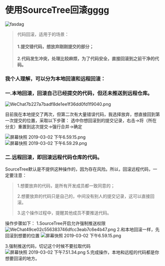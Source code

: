 # 使用SourceTree回滚gggg




![fasdag](https://i.loli.net/2021/06/06/f3bxnyiAQP2kszU.png)


  >代码回滚，适用于的场景：
   >#### 1.提交错代码，想放弃刚刚提交的部分；
   >#### 2.代码发生冲突，处理比较麻烦，为了代码安全，直接回滚到之前干净的代码。
  
  ### 我个人理解，可以分为本地回滚和远程回滚：
  ### 一.本地回滚，回滚自己已经提交的代码，但还未推送到远程仓库。
  ![WeChat7b227a7badf8de1ee1f36dd0fd1f9040.png](https://i.loli.net/2021/06/06/DVg62muXKwMCjIv.png)

   目前我在本地提交了两次，但第二次有大量错误代码，我选择放弃，想直接回到第一次提交的位置，采取以下步骤：
   选中你想回滚到的提交记录，右击->将（所在分支）重置到这次提交->强行合并->确定
   
   
   ![屏幕快照 2019-03-02 下午6.59.15.png](https://i.loli.net/2021/06/06/U7jYOH2pctzaIgX.png)
![屏幕快照 2019-03-02 下午6.59.29.png](https://i.loli.net/2021/06/06/9vLZkdUo35qh2Jz.png)

### 二.远程回滚，即回滚远程代码仓库的代码。
SourceTree默认是不提供这种操作的，因为存在风险。所以，回滚远程代码，一定要注意：
>1.想要放弃的代码，是所有开发成员都一致同意的；
>
>2.想要放弃的代码只是自己的，中间没有别人的提交记录，这可以直接回滚。
>
>3.这个操作过程中，提醒其他成员不要推送代码。
>
  操作步骤如下：
  1.SourceTree开启允许强制推送权限
  ![WeChat49ce02c556383746dfcc3eab7c6e4b47.png](https://i.loli.net/2021/06/06/Do1FNxc2H5ZUkib.png)
  2.和本地回滚一样，先回滚到想要的位置
![屏幕快照 2019-03-02 下午6.59.15.png](https://i.loli.net/2021/06/06/U7jYOH2pctzaIgX.png)

3.强制推送代码，切记这个时候不要拉取代码
![屏幕快照 2019-03-02 下午7.51.34.png](https://i.loli.net/2021/06/06/xEpKXcMbykY5mtQ.png)
5.完成操作，本地和远程的代码都是你想要回滚的地方。



